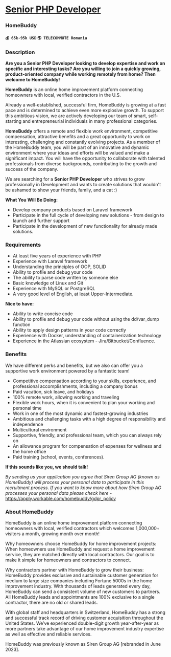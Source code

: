 # [Senior PHP Developer](https://www.remotewlb.com/apply/senior-php-developer-40930)  
### HomeBuddy  
#### `💰 65k-95k USD` `🌎 TELECOMMUTE Romania`  

### **Description**

 **Are you a Senior PHP Developer looking to develop expertise and work on specific and interesting tasks? Are you willing to join a quickly growing, product-oriented company while working remotely from home? Then welcome to HomeBuddy!**

 **HomeBuddy** is an online home improvement platform connecting homeowners with local, verified contractors in the U.S.

Already a well-established, successful firm, HomeBuddy is growing at a fast pace and is determined to achieve even more explosive growth. To support this ambitious vision, we are actively developing our team of smart, self-starting and entrepreneurial individuals in many professional categories.

**HomeBuddy** offers a remote and flexible work environment, competitive compensation, attractive benefits and a great opportunity to work on interesting, challenging and constantly evolving projects. As a member of the HomeBuddy team, you will be part of an innovative and dynamic environment where your ideas and efforts will be valued and make a significant impact. You will have the opportunity to collaborate with talented professionals from diverse backgrounds, contributing to the growth and success of the company.

We are searching for a **Senior PHP Developer** who strives to grow professionally in Development and wants to create solutions that wouldn't be ashamed to show your friends, family, and a cat :)  
  

 **What You Will Be Doing:**

  * Develop company products based on Laravel framework
  * Participate in the full cycle of developing new solutions - from design to launch and further support
  * Participate in the development of new functionality for already made solutions.

### **Requirements**

  * At least five years of experience with PHP
  * Experience with Laravel framework
  * Understanding the principles of OOP, SOLID
  * Ability to profile and debug your code
  * The ability to parse code written by someone else
  * Basic knowledge of Linux and Git
  * Experience with MySQL or PostgreSQL
  * A very good level of English, at least Upper-Intermediate.  

**Nice to have:**

  * Ability to write concise code
  * Ability to profile and debug your code without using the dd/var_dump function
  * Ability to apply design patterns in your code correctly
  * Experience with Docker, understanding of containerization technology
  * Experience in the Atlassian ecosystem - Jira/Bitbucket/Confluence.

### **Benefits**

We have different perks and benefits, but we also can offer you a supportive work environment powered by a fantastic team!

  * Competitive compensation according to your skills, experience, and professional accomplishments, including a company bonus
  * Paid vacation, sick leave, and holidays
  * 100% remote work, allowing working and traveling
  * Flexible work hours, when it is convenient to plan your working and personal time
  * Work in one of the most dynamic and fastest-growing industries
  * Ambitious and challenging tasks with a high degree of responsibility and independence
  * Multicultural environment
  * Supportive, friendly, and professional team, which you can always rely on
  * An allowance program for compensation of expenses for wellness and the home office
  * Paid training (school, events, conferences).

**If this sounds like you, we should talk!**  
  
 _By sending us your application you agree that Siren Group AG (known as HomeBuddy) will process your personal data to participate in this recruitment process. If you want to know more about how Siren Group AG processes your personal data please check here -_ https://apply.workable.com/homebuddy/gdpr_policy  

###  **About HomeBuddy**

HomeBuddy is an online home improvement platform connecting homeowners with local, verified contractors which welcomes 1,000,000+ visitors a month, growing month over month!

Why homeowners choose HomeBuddy for home improvement projects: When homeowners use HomeBuddy and request a home improvement service, they are matched directly with local contractors. Our goal is to make it simple for homeowners and contractors to connect.

Why contractors partner with HomeBuddy to grow their business: HomeBuddy provides exclusive and sustainable customer generation for medium to large size companies including Fortune 5000s in the home improvement industry. With thousands of leads generated every day, HomeBuddy can send a consistent volume of new customers to partners. All HomeBuddy leads and appointments are 100% exclusive to a single contractor, there are no old or shared leads.

With global staff and headquarters in Switzerland, HomeBuddy has a strong and successful track record of driving customer acquisition throughout the United States. We’ve experienced double-digit growth year-after-year as more partners take advantage of our home improvement industry expertise as well as effective and reliable services.

HomeBuddy was previously known as Siren Group AG [rebranded in June 2023].

